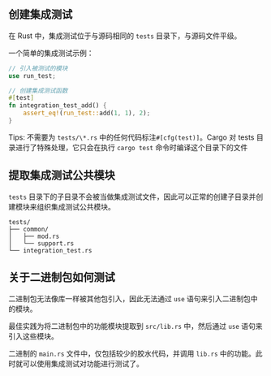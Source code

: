 ## 创建集成测试

在 Rust 中，集成测试位于与源码相同的 `tests` 目录下，与源码文件平级。

一个简单的集成测试示例：

```rust
// 引入被测试的模块
use run_test;

// 创建集成测试函数
#[test]
fn integration_test_add() {
    assert_eq!(run_test::add(1, 1), 2);
}
```

Tips: 不需要为 `tests/\*.rs` 中的任何代码标注`#[cfg(test)]`。Cargo 对 tests 目录进行了特殊处理，它只会在执行 `cargo test` 命令时编译这个目录下的文件

## 提取集成测试公共模块

`tests` 目录下的子目录不会被当做集成测试文件，因此可以正常的创建子目录并创建模块来组织集成测试公共模块。

```
tests/
├── common/
│   ├── mod.rs
│   └── support.rs
└── integration_test.rs
```

## 关于二进制包如何测试

二进制包无法像库一样被其他包引入，因此无法通过 `use` 语句来引入二进制包中的模块。

最佳实践为将二进制包中的功能模块提取到 `src/lib.rs` 中，然后通过 `use` 语句来引入这些模块。

二进制的 `main.rs` 文件中，仅包括较少的胶水代码，并调用 `lib.rs` 中的功能。此时就可以使用集成测试对功能进行测试了。
